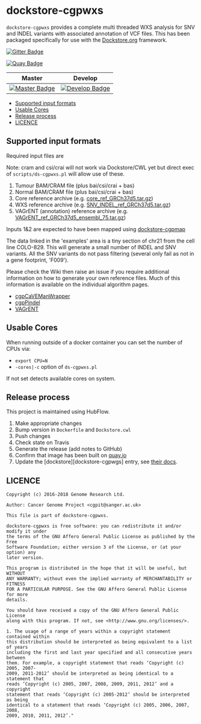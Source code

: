 # dockstore-cgpwxs

`dockstore-cgpwxs` provides a complete multi threaded WXS analysis for SNV and INDEL variants with
associated annotation of VCF files.  This has been packaged specifically for use with the
[Dockstore.org](https://dockstore.org/) framework.

[![Gitter Badge][gitter-svg]][gitter-badge]

[![Quay Badge][quay-status]][quay-repo]

| Master                                        | Develop                                         |
| --------------------------------------------- | ----------------------------------------------- |
| [![Master Badge][travis-master]][travis-base] | [![Develop Badge][travis-develop]][travis-base] |

<!-- TOC depthFrom:2 depthTo:6 withLinks:1 updateOnSave:1 orderedList:0 -->

- [Supported input formats](#supported-input-formats)
- [Usable Cores](#usable-cores)
- [Release process](#release-process)
- [LICENCE](#licence)

<!-- /TOC -->

## Supported input formats

Required input files are

Note: cram and csi/crai will not work via Dockstore/CWL yet but direct exec of `scripts/ds-cgpwxs.pl`
will allow use of these.

1. Tumour BAM/CRAM file (plus bai/csi/crai + bas)
1. Normal BAM/CRAM file (plus bai/csi/crai + bas)
1. Core reference archive (e.g. [core_ref_GRCh37d5.tar.gz][ftp-ref])
1. WXS reference archive (e.g. [SNV_INDEL_ref_GRCh37d5.tar.gz][ftp-ref])
1. VAGrENT (annotation) reference archive (e.g. [VAGrENT_ref_GRCh37d5_ensembl_75.tar.gz][ftp-ref])

Inputs 1&2 are expected to have been mapped using [dockstore-cgpmap][dockstore-cgpmap]

The data linked in the 'examples' area is a tiny section of chr21 from the cell line COLO-829.  This
will generate a small number of INDEL and SNV variants. All the SNV variants do not pass filtering
(several only fail as not in a gene footprint, 'F009').

Please check the Wiki then raise an issue if you require additional information on how to generate
your own reference files.  Much of this information is available on the individual algorithm pages.

* [cgpCaVEManWrapper][caveman-wiki]
* [cgpPindel][cgppindel-wiki]
* [VAGrENT][vagrent-wiki]

## Usable Cores

When running outside of a docker container you can set the number of CPUs via:

* `export CPU=N`
* `-cores|-c` option of `ds-cgpwxs.pl`

If not set detects available cores on system.

## Release process

This project is maintained using HubFlow.

1. Make appropriate changes
1. Bump version in `Dockerfile` and `Dockstore.cwl`
1. Push changes
1. Check state on Travis
1. Generate the release (add notes to GitHub)
1. Confirm that image has been built on [quay.io][quay-builds]
1. Update the [dockstore][dockstore-cgpwgs] entry, see [their docs][dockstore-get-started].

## LICENCE

```
Copyright (c) 2016-2018 Genome Research Ltd.

Author: Cancer Genome Project <cgpit@sanger.ac.uk>

This file is part of dockstore-cgpwxs.

dockstore-cgpwxs is free software: you can redistribute it and/or modify it under
the terms of the GNU Affero General Public License as published by the Free
Software Foundation; either version 3 of the License, or (at your option) any
later version.

This program is distributed in the hope that it will be useful, but WITHOUT
ANY WARRANTY; without even the implied warranty of MERCHANTABILITY or FITNESS
FOR A PARTICULAR PURPOSE. See the GNU Affero General Public License for more
details.

You should have received a copy of the GNU Affero General Public License
along with this program. If not, see <http://www.gnu.org/licenses/>.

1. The usage of a range of years within a copyright statement contained within
this distribution should be interpreted as being equivalent to a list of years
including the first and last year specified and all consecutive years between
them. For example, a copyright statement that reads ‘Copyright (c) 2005, 2007-
2009, 2011-2012’ should be interpreted as being identical to a statement that
reads ‘Copyright (c) 2005, 2007, 2008, 2009, 2011, 2012’ and a copyright
statement that reads ‘Copyright (c) 2005-2012’ should be interpreted as being
identical to a statement that reads ‘Copyright (c) 2005, 2006, 2007, 2008,
2009, 2010, 2011, 2012’."
```

<!-- links -->
[ftp-ref]: ftp://ftp.sanger.ac.uk/pub/cancer/dockstore/human
[cgppindel-wiki]: https://github.com/cancerit/cgpPindel/wiki
[caveman-wiki]: https://github.com/cancerit/cgpCaVEManWrapper/wiki
[vagrent-wiki]: https://github.com/cancerit/VAGrENT/wiki

<!-- Travis -->
[travis-base]: https://travis-ci.org/cancerit/dockstore-cgpwxs
[travis-master]: https://travis-ci.org/cancerit/dockstore-cgpwxs.svg?branch=master
[travis-develop]: https://travis-ci.org/cancerit/dockstore-cgpwxs.svg?branch=develop

<!-- Gitter -->
[gitter-svg]: https://badges.gitter.im/dockstore-cgp/Lobby.svg
[gitter-badge]: https://gitter.im/dockstore-cgp/Lobby?utm_source=badge&utm_medium=badge&utm_campaign=pr-badge&utm_content=badge

<!-- Quay.io -->
[quay-status]: https://quay.io/repository/wtsicgp/dockstore-cgpwxs/status
[quay-repo]: https://quay.io/repository/wtsicgp/dockstore-cgpwxs
[quay-builds]: https://quay.io/repository/wtsicgp/dockstore-cgpwxs?tab=builds

<!-- dockstore -->
[dockstore-cgpwxs]: https://dockstore.org/containers/quay.io/wtsicgp/dockstore-cgpwxs
[dockstore-cgpmap]: https://dockstore.org/containers/quay.io/wtsicgp/dockstore-cgpmap
[dockstore-get-started]: https://dockstore.org/docs/getting-started-with-dockstore
